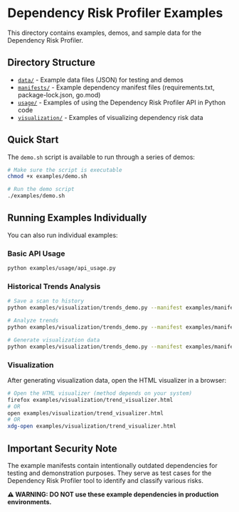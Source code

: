# Dependency Risk Profiler Examples

This directory contains examples, demos, and sample data for the Dependency Risk Profiler.

## Directory Structure

- [`data/`](data/README.md) - Example data files (JSON) for testing and demos
- [`manifests/`](manifests/README.md) - Example dependency manifest files (requirements.txt, package-lock.json, go.mod)
- [`usage/`](usage/README.md) - Examples of using the Dependency Risk Profiler API in Python code
- [`visualization/`](visualization/README.md) - Examples of visualizing dependency risk data

## Quick Start

The `demo.sh` script is available to run through a series of demos:

```bash
# Make sure the script is executable
chmod +x examples/demo.sh

# Run the demo script
./examples/demo.sh
```

## Running Examples Individually

You can also run individual examples:

### Basic API Usage

```bash
python examples/usage/api_usage.py
```

### Historical Trends Analysis

```bash
# Save a scan to history
python examples/visualization/trends_demo.py --manifest examples/manifests/requirements.txt

# Analyze trends
python examples/visualization/trends_demo.py --manifest examples/manifests/requirements.txt --analyze

# Generate visualization data
python examples/visualization/trends_demo.py --manifest examples/manifests/requirements.txt --visualize overall
```

### Visualization

After generating visualization data, open the HTML visualizer in a browser:

```bash
# Open the HTML visualizer (method depends on your system)
firefox examples/visualization/trend_visualizer.html
# OR
open examples/visualization/trend_visualizer.html
# OR
xdg-open examples/visualization/trend_visualizer.html
```

## Important Security Note

The example manifests contain intentionally outdated dependencies for testing and demonstration purposes. They serve as test cases for the Dependency Risk Profiler tool to identify and classify various risks.

**⚠️ WARNING: DO NOT use these example dependencies in production environments.**